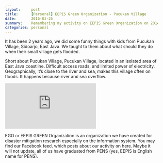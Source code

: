 ```yaml
---
layout:     post
title:      [Personal] EEPIS Green Organization - Pucukan Village
date:       2016-03-26
summary:    Remembering my activity on EEPIS Green Organization on 2014
categories: personal
---
```


It has been 2 years ago, we did some funny things with kids from Pucukan Village, Sidoarjo, East Java. We taught to them about what should they do when their small village gets flooded.

Short about Pucukan Village, Pucukan Village, located in an isolated area of East Java coastline. Difficult access roads, and limited power of electricity. Geographically, it’s close to the river and sea, makes this village often on floods. It happens because river and sea overflow.

<div class="video-responsive">
	<iframe src="https://www.youtube.com/embed/Mx86jvz8nQQ" frameborder="0" allowfullscreen></iframe>
</div>

EGO or EEPIS GREEN Organization is an organization we have created for disaster mitigation research especially on the information system. You may find our Facebook feed, which posts about our activity on here. Maybe it will not update, all of us have graduated from PENS (yes, EEPIS is English name for PENS).